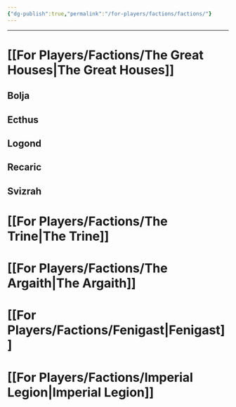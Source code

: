```yaml
---
{"dg-publish":true,"permalink":"/for-players/factions/factions/"}
---
```


***
# [[For Players/Factions/The Great Houses\|The Great Houses]]
## Bolja

## Ecthus

## Logond

## Recaric

## Svizrah

# [[For Players/Factions/The Trine\|The Trine]]

# [[For Players/Factions/The Argaith\|The Argaith]]

# [[For Players/Factions/Fenigast\|Fenigast]]

# [[For Players/Factions/Imperial Legion\|Imperial Legion]]



